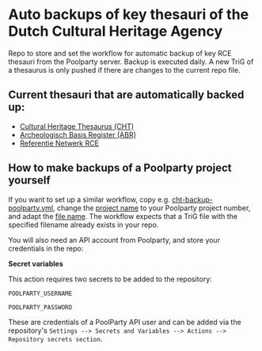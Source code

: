 # Auto backups of key thesauri of the Dutch Cultural Heritage Agency

Repo to store and set the workflow for automatic backup of key RCE thesauri from the Poolparty server. Backup is executed daily. A new TriG of a thesaurus is only pushed if there are changes to the current repo file. 

## Current thesauri that are automatically backed up:
- [Cultural Heritage Thesaurus (CHT)](https://data.cultureelerfgoed.nl/term/id/cht.html)
- [Archeologisch Basis Register (ABR)](https://data.cultureelerfgoed.nl/term/id/abr.html) 
- [Referentie Netwerk RCE](https://data.cultureelerfgoed.nl/term/id/rn.html) 

## How to make backups of a Poolparty project yourself
If you want to set up a similar workflow, copy e.g. [cht-backup-poolparty.yml](.github/workflows/cht-backup-poolparty.yml), change the [project name](https://github.com/cultureelerfgoed/auto-cht-backup/blob/bc7617cd855041cc21cf758ceef087c750b2c556/.github/workflows/cht-backup-poolparty.yml#L5) to your Poolparty project number, and adapt the [file name](https://github.com/cultureelerfgoed/rce-thesauri-backup/blob/bc7617cd855041cc21cf758ceef087c750b2c556/.github/workflows/cht-backup-poolparty.yml#L6). The workflow expects that a TriG file with the specified filename already exists in your repo.

You will also need an API account from Poolparty, and store your credentials in the repo:

**Secret variables**

This action requires two secrets to be added to the repository:

`POOLPARTY_USERNAME`

`POOLPARTY_PASSWORD`

These are credentials of a PoolParty API user and can be added via the repository's `Settings --> Secrets and Variables --> Actions --> Repository secrets section`.
